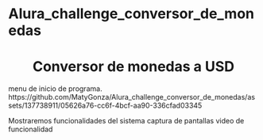 # Alura_challenge_conversor_de_monedas
<h1 align="center"> Conversor de monedas a USD </h1>
menu de inicio de programa.
https://github.com/MatyGonza/Alura_challenge_conversor_de_monedas/assets/137738911/05626a76-cc6f-4bcf-aa90-336cfad03345


Mostraremos funcionalidades del sistema
captura de pantallas
video de funcionalidad
